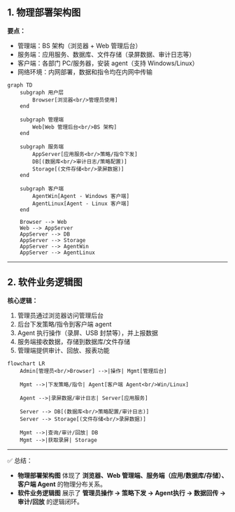
## 1. 物理部署架构图

**要点：**

* 管理端：BS 架构（浏览器 + Web 管理后台）
* 服务端：应用服务、数据库、文件存储（录屏数据、审计日志等）
* 客户端：各部门 PC/服务器，安装 agent（支持 Windows/Linux）
* 网络环境：内网部署，数据和指令均在内网中传输

```mermaid
graph TD
    subgraph 用户层
        Browser[浏览器<br/>管理员使用]
    end

    subgraph 管理端
        Web[Web 管理后台<br/>BS 架构]
    end

    subgraph 服务端
        AppServer[应用服务<br/>策略/指令下发]
        DB[(数据库<br/>审计日志/策略配置)]
        Storage[(文件存储<br/>录屏数据)]
    end

    subgraph 客户端
        AgentWin[Agent - Windows 客户端]
        AgentLinux[Agent - Linux 客户端]
    end

    Browser --> Web
    Web --> AppServer
    AppServer --> DB
    AppServer --> Storage
    AppServer --> AgentWin
    AppServer --> AgentLinux
```

---

## 2. 软件业务逻辑图

**核心逻辑：**

1. 管理员通过浏览器访问管理后台
2. 后台下发策略/指令到客户端 agent
3. Agent 执行操作（录屏、USB 封禁等），并上报数据
4. 服务端接收数据，存储到数据库/文件存储
5. 管理端提供审计、回放、报表功能

```mermaid
flowchart LR
    Admin[管理员<br/>Browser] -->|操作| Mgmt[管理后台]

    Mgmt -->|下发策略/指令| Agent[客户端 Agent<br/>Win/Linux]

    Agent -->|录屏数据/审计日志| Server[应用服务]

    Server --> DB[(数据库<br/>策略配置/审计日志)]
    Server --> Storage[(文件存储<br/>录屏数据)]

    Mgmt -->|查询/审计/回放| DB
    Mgmt -->|获取录屏| Storage
```

---

✅ 总结：

* **物理部署架构图** 体现了 **浏览器、Web 管理端、服务端（应用/数据库/存储）、客户端 Agent** 的物理分布关系。
* **软件业务逻辑图** 展示了 **管理员操作 → 策略下发 → Agent执行 → 数据回传 → 审计/回放** 的逻辑闭环。
